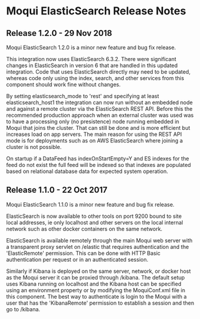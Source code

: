 
# Moqui ElasticSearch Release Notes

## Release 1.2.0 - 29 Nov 2018

Moqui ElasticSearch 1.2.0 is a minor new feature and bug fix release.

This integration now uses ElasticSearch 6.3.2. There were significant changes in ElasticSearch in version 6 that are handled in 
this updated integration. Code that uses ElasticSearch directly may need to be updated, whereas code only using the index, search, 
and other services from this component should work fine without changes. 

By setting elasticsearch_mode to 'rest' and specifying at least elasticsearch_host1 the integration can now run without an embedded 
node and against a remote cluster via the ElasticSearch REST API. Before this the recommended production approach when an external
cluster was used was to have a processing only (no presistence) node running embedded in Moqui that joins the cluster. That can 
still be done and is more efficient but increases load on app servers. The main reason for using the REST API mode is for 
deployments such as on AWS ElasticSearch where joining a cluster is not possible.   

On startup if a DataFeed has indexOnStartEmpty=Y and ES indexes for the feed do not exist the full feed will be indexed so that 
indexes are populated based on relational database data for expected system operation.

## Release 1.1.0 - 22 Oct 2017

Moqui ElasticSearch 1.1.0 is a minor new feature and bug fix release.

ElasticSearch is now available to other tools on port 9200 bound to site local addresses, ie only localhost and other servers on 
the local internal network such as other docker containers on the same network.
 
ElasticSearch is available remotely through the main Moqui web server with a transparent proxy servlet on /elastic that requires
authentication and the 'ElasticRemote' permission. This can be done with HTTP Basic authentication per request or in an 
authenticated session.  

Similarly if Kibana is deployed on the same server, network, or docker host as the Moqui server it can be proxied through /kibana. 
The default setup uses Kibana running on localhost and the Kibana host can be specified using an environment property or by 
modifying the MoquiConf.xml file in this component. The best way to authenticate is login to the Moqui with a user that has the
'KibanaRemote' permission to establish a session and then go to /kibana.
